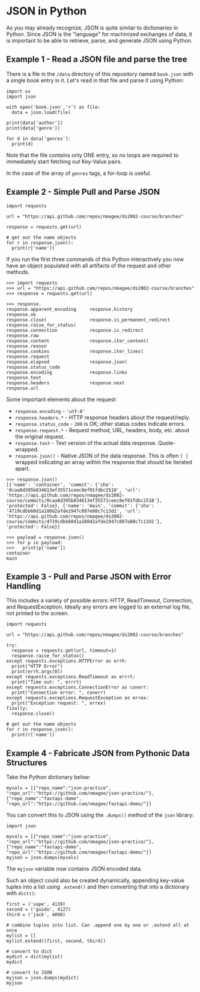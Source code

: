 # JSON in Python

As you may already recognize, JSON is quite similar to dictionaries in Python. 
Since JSON is the "language" for machinized exchanges of data, it is important
to be able to retrieve, parse, and generate JSON using Python.

## Example 1 - Read a JSON file and parse the tree

There is a file in the `/data` directory of this repository named `book.json` with a single book entry in it. Let's read in that file and parse it using Python:

```
import os
import json

with open('book.json','r') as file:
  data = json.load(file)

print(data['author'])
print(data['genre'])

for d in data['genres']:
  print(d)
```

Note that the file contains only ONE entry, so no loops are required to immediately start fetching out Key-Value pairs.

In the case of the array of `genres` tags, a for-loop is useful.


## Example 2 - Simple Pull and Parse JSON

```
import requests

url = "https://api.github.com/repos/nmagee/ds2002-course/branches"

response = requests.get(url)

# get out the name objects
for r in response.json():
  print(r['name'])
```

If you run the first three commands of this Python interactively you now have an object populated with all artifacts of the request and other methods.

```
>>> import requests
>>> url = "https://api.github.com/repos/nmagee/ds2002-course/branches"
>>> response = requests.get(url)

>>> response.
response.apparent_encoding     response.history               response.ok                   
response.close(                response.is_permanent_redirect response.raise_for_status(    
response.connection            response.is_redirect           response.raw                  
response.content               response.iter_content(         response.reason               
response.cookies               response.iter_lines(           response.request              
response.elapsed               response.json(                 response.status_code          
response.encoding              response.links                 response.text                 
response.headers               response.next                  response.url
``` 

Some important elements about the request:

- `response.encoding` - `'utf-8'`
- `response.headers.*` - HTTP response headers about the request/reply.
- `response.status_code` - `200` is OK; other status codes indicate errors.
- `response.request.*` - Request method, URL, headers, body, etc. about the original request.
- `response.text` - Text version of the actual data response. Quote-wrapped.
- `response.json()` - Native JSON of the data response. This is often `[ ]` wrapped indicating an array within the response that should be iterated apart.

```
>>> response.json()
[{'name': 'container', 'commit': {'sha': '0caa8d395b834613ef35571ceec8ef01fdbc2518', 'url': 'https://api.github.com/repos/nmagee/ds2002-course/commits/0caa8d395b834613ef35571ceec8ef01fdbc2518'}, 'protected': False}, {'name': 'main', 'commit': {'sha': '4719cdbb60d1a180d2afde1947c097e80c7c13d1', 'url': 'https://api.github.com/repos/nmagee/ds2002-course/commits/4719cdbb60d1a180d2afde1947c097e80c7c13d1'}, 'protected': False}]

>>> payload = response.json()
>>> for p in payload:
>>>   print(p['name'])
container
main
```

## Example 3 - Pull and Parse JSON with Error Handling

This includes a variety of possible errors: HTTP, ReadTimeout, Connection, and RequestException.
Ideally any errors are logged to an external log file, not printed to the screen.

```
import requests

url = "https://api.github.com/repos/nmagee/ds2002-course/branches"

try: 
  response = requests.get(url, timeout=1) 
  response.raise_for_status() 
except requests.exceptions.HTTPError as errh: 
  print("HTTP Error") 
  print(errh.args[0]) 
except requests.exceptions.ReadTimeout as errrt: 
  print("Time out: ", errrt) 
except requests.exceptions.ConnectionError as conerr: 
  print("Connection error: ", conerr) 
except requests.exceptions.RequestException as errex: 
  print("Exception request: ", errex) 
finally:
  response.close()

# get out the name objects
for r in response.json():
  print(r['name'])
```

## Example 4 - Fabricate JSON from Pythonic Data Structures

Take the Python dictionary below:

```
myvals = [{"repo_name":"json-practice", "repo_url":"https://github.com/nmagee/json-practice/"}, {"repo_name":"fastapi-demo", "repo_url":"https://github.com/nmagee/fastapi-demo/"}]
```

You can convert this to JSON using the `.dumps()` method of the `json` library:

```
import json

myvals = [{"repo_name":"json-practice", "repo_url":"https://github.com/nmagee/json-practice/"}, {"repo_name":"fastapi-demo", "repo_url":"https://github.com/nmagee/fastapi-demo/"}]
myjson = json.dumps(myvals)
```

The `myjson` variable now contains JSON encoded data.

Such an object could also be created dynamically, appending key-value tuples into a list using `.extend()` and then converting that into a dictionary with `dict()`:

```
first = ('sape', 4139)
second = ('guido', 4127)
third = ('jack', 4098)

# combine tuples into list. Can .append one by one or .extend all at once
mylist = []
mylist.extend((first, second, third))

# convert to dict
mydict = dict(mylist)
mydict

# convert to JSON
myjson = json.dumps(mydict)
myjson
```
